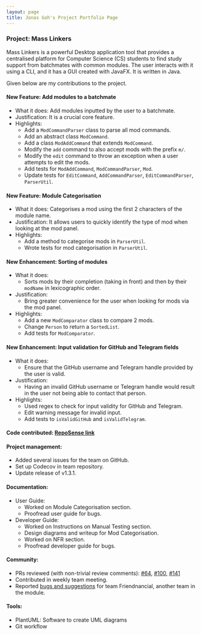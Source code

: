 ```yaml
---
layout: page
title: Jonas Goh's Project Portfolio Page
---
```


### Project: Mass Linkers

Mass Linkers is a powerful Desktop application tool that provides a centralised platform for Computer Science (CS) students to find study support from batchmates with common modules. The user interacts with it using a CLI, and it has a GUI created with JavaFX. It is written in Java.

Given below are my contributions to the project.

#### New Feature: Add modules to a batchmate
* What it does: Add modules inputted by the user to a batchmate.
* Justification: It is a crucial core feature.
* Highlights: 
  * Add a `ModCommandParser` class to parse all mod commands. 
  * Add an abstract class `ModCommand`. 
  * Add a class `ModAddCommand` that extends `ModCommand`. 
  * Modify the `add` command to also accept mods with the prefix `m/`. 
  * Modify the `edit` command to throw an exception when a user attempts to edit the mods. 
  * Add tests for `ModAddCommand`, `ModCommandParser`, `Mod`. 
  * Update tests for `EditCommand`, `AddCommandParser`, `EditCommandParser`, `ParserUtil`.

#### New Feature: Module Categorisation
* What it does: Categorises a mod using the first 2 characters of the module name.
* Justification: It allows users to quickly identify the type of mod when looking at the mod panel.
* Highlights:
    * Add a method to categorise mods in `ParserUtil`.
    * Wrote tests for mod categorisation in `ParserUtil`. 

#### New Enhancement: Sorting of modules
* What it does:
    * Sorts mods by their completion (taking in front) and then by their `modName` in lexicographic order.
* Justification:
    * Bring greater convenience for the user when looking for mods via the mod panel.
* Highlights:
    * Add a new `ModComparator` class to compare 2 mods.
    * Change `Person` to return a `SortedList`.
    * Add tests for `ModComparator`.

#### New Enhancement: Input validation for GitHub and Telegram fields
* What it does:
    * Ensure that the GitHub username and Telegram handle provided by the user is valid.
* Justification:
    * Having an invalid GitHub username or Telegram handle would result in the user not being able to contact that person.
* Highlights:
    * Used regex to check for input validity for GitHub and Telegram.
    * Edit warning message for invalid input.
    * Add tests to `isValidGitHub` and `isValidTelegram`.

#### Code contributed: [RepoSense link](https://nus-cs2103-ay2223s1.github.io/tp-dashboard/?search=jonasgwt&breakdown=true)

#### Project management:
* Added several issues for the team on GitHub.
* Set up Codecov in team repository.
* Update release of v1.3.1.


#### Documentation:
* User Guide:
    * Worked on Module Categorisation section.
    * Proofread user guide for bugs.
* Developer Guide:
    * Worked on Instructions on Manual Testing section.
    * Design diagrams and writeup for Mod Categorisation.
    * Worked on NFR section.
    * Proofread developer guide for bugs.

#### Community:
* PRs reviewed (with non-trivial review comments): [\#64](https://github.com/AY2223S1-CS2103T-T11-4/tp/pull/64), [\#100](https://github.com/AY2223S1-CS2103T-T11-4/tp/pull/100), [\#141](https://github.com/AY2223S1-CS2103T-T11-4/tp/pull/141)
* Contributed in weekly team meeting.
* Reported [bugs and suggestions](https://github.com/jonasgwt/ped/issues) for team Friendnancial, another team in the module.

#### Tools:
* PlantUML: Software to create UML diagrams
* Git workflow

